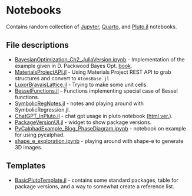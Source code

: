 # Notebooks

Contains random collection of [Jupyter](https://jupyter.org/), [Quarto](https://quarto.org/), and [Pluto.jl](https://plutojl.org/) notebooks.

## File descriptions
- [BayesianOptimization_Ch2_JuliaVersion.ipynb](BayesianOptimization_Ch2_JuliaVersion.ipynb) - Implementation of the example given in D. Packwood Bayes Opt. [book](https://link.springer.com/book/10.1007/978-981-10-6781-5).
- [MaterialsProjectAPI.jl](MaterialsProjectAPI.jl) - Using Materials Project REST API to grab structures and convert to `AtomsBase.jl`
- [LuxorBravaisLattice.jl](LuxorBravaisLattice.jl) - Trying to make some unit cells.
- [BesselFunctions.jl](BesselFunctions.jl) - Functions implementing special case of Bessel functions.
- [SymbolicRegNotes.jl](SymbolicRegNotes.jl) - notes and playing around with SymbolicRegression.jl.
- [ChatGPT_InPluto.jl](ChatGPT_InPluto.jl) - chat gpt usage in pluto notebook ([html ver.](ChatGPT_InPluto.html)).
- [PackageVersionUI.jl](PackageVersionUI.jl) - widget to show package versions.
- [PyCalphadExample_Blog_PhaseDiagram.ipynb](PyCalphadExample_Blog_PhaseDiagram.ipynb) - notebook on example for using pycalphad.
- [shape_e_exploration.ipynb](shape_e_exploration.ipynb) - playing around with shape-e to generate 3D images.


## Templates
- [BasicPlutoTemplate.jl](BasicPlutoTemplate.jl) - contains some standard packages, table for package versions, and a way to somewhat create a reference list.
